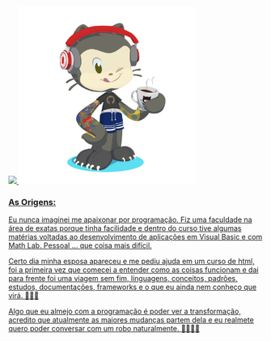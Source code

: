 
<div>
<a href="https://github.com/ismaelBZ">
<img loading="lazy" height="200" src="https://github-readme-stats.vercel.app/api/top-langs/?username=ismaelBZ&layout=compact&langs_count=7&theme=tokyonight"/>
<img src="https://github.com/ismaelBZ/ismaelBZ/blob/main/octocat-1696444939658.png" width="350"/>
</div>


### As Origens:

  Eu nunca imaginei me apaixonar por programação. Fiz uma faculdade na área de exatas porque tinha facilidade e dentro do curso tive algumas matérias voltadas ao desenvolvimento de aplicações em Visual Basic e com Math Lab. Pessoal ... que coisa mais difícil. 
  
  Certo dia minha esposa apareceu e me pediu ajuda em um curso de html, foi a primeira vez que comecei a entender como as coisas funcionam e dai para frente foi uma viagem sem fim, linguagens, conceitos, padrões, estudos, documentações, frameworks e o que eu ainda nem conheço que virá. 🤣🤣🤣
  
  Algo que eu almejo com a programação é poder ver a transformação, acredito que atualmente as maiores mudanças partem dela e eu realmete quero poder conversar com um robo naturalmente. 🤖😅😅😅
